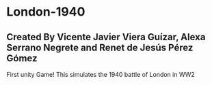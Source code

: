 # London-1940
## Created By Vicente Javier Viera Guízar, Alexa Serrano Negrete and Renet de Jesús Pérez Gómez
First unity Game! This simulates the 1940 battle of London in WW2

